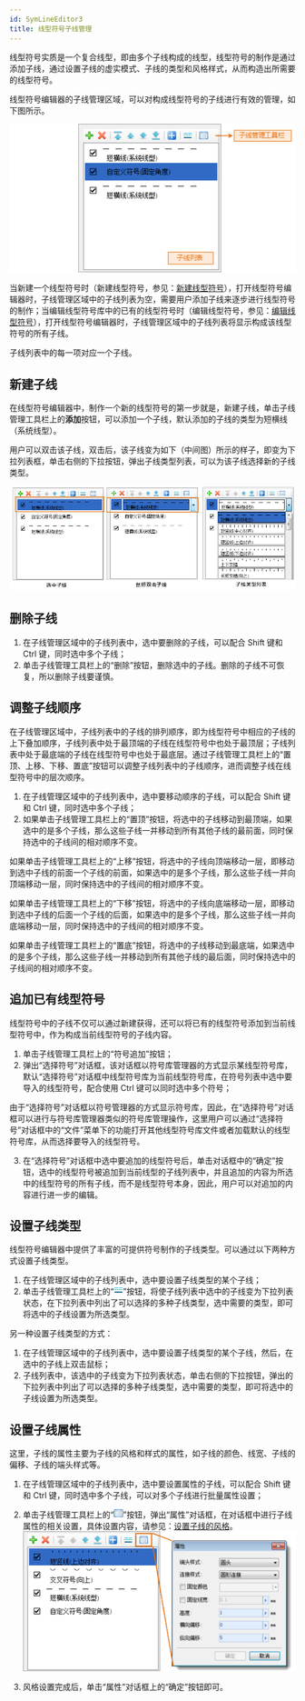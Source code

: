 ```yaml
---
id: SymLineEditor3
title: 线型符号子线管理
---
```

线型符号实质是一个复合线型，即由多个子线构成的线型，线型符号的制作是通过添加子线，通过设置子线的虚实模式、子线的类型和风格样式，从而构造出所需要的线型符号。

线型符号编辑器的子线管理区域，可以对构成线型符号的子线进行有效的管理，如下图所示。

![](img/SymLineEditor3t1.png)  
 

当新建一个线型符号时（新建线型符号，参见：[新建线型符号](SymLineManager5.htm)），打开线型符号编辑器时，子线管理区域中的子线列表为空，需要用户添加子线来逐步进行线型符号的制作；当编辑线型符号库中的已有的线型符号时（编辑线型符号，参见：[编辑线型符号](SymLineManager6.htm)），打开线型符号编辑器时，子线管理区域中的子线列表将显示构成该线型符号的所有子线。

子线列表中的每一项对应一个子线。

## 新建子线

在线型符号编辑器中，制作一个新的线型符号的第一步就是，新建子线，单击子线管理工具栏上的**添加**按钮，可以添加一个子线，默认添加的子线的类型为短横线（系统线型）。

用户可以双击该子线，双击后，该子线变为如下（中间图）所示的样子，即变为下拉列表框，单击右侧的下拉按钮，弹出子线类型列表，可以为该子线选择新的子线类型。

![](img/SymLineEditor3t2.png)  


## 删除子线

1. 在子线管理区域中的子线列表中，选中要删除的子线，可以配合 Shift 键和 Ctrl 键，同时选中多个子线；
2. 单击子线管理工具栏上的“删除”按钮，删除选中的子线。删除的子线不可恢复，所以删除子线要谨慎。

## 调整子线顺序

在子线管理区域中，子线列表中的子线的排列顺序，即为线型符号中相应的子线的上下叠加顺序，子线列表中处于最顶端的子线在线型符号中也处于最顶层；子线列表中处于最底端的子线在线型符号中也处于最底层。通过子线管理工具栏上的“置顶、上移、下移、置底”按钮可以调整子线列表中的子线顺序，进而调整子线在线型符号中的层次顺序。

1. 在子线管理区域中的子线列表中，选中要移动顺序的子线，可以配合 Shift 键和 Ctrl 键，同时选中多个子线；
2. 如果单击子线管理工具栏上的“置顶”按钮，将选中的子线移动到最顶端，如果选中的是多个子线，那么这些子线一并移动到所有其他子线的最前面，同时保持选中的子线间的相对顺序不变。 

如果单击子线管理工具栏上的“上移”按钮，将选中的子线向顶端移动一层，即移动到选中子线的前面一个子线的前面，如果选中的是多个子线，那么这些子线一并向顶端移动一层，同时保持选中的子线间的相对顺序不变。

如果单击子线管理工具栏上的“下移”按钮，将选中的子线向底端移动一层，即移动到选中子线的后面一个子线的后面，如果选中的是多个子线，那么这些子线一并向底端移动一层，同时保持选中的子线间的相对顺序不变。

如果单击子线管理工具栏上的“置底”按钮，将选中的子线移动到最底端，如果选中的是多个子线，那么这些子线一并移动到所有其他子线的最后面，同时保持选中的子线间的相对顺序不变。

## 追加已有线型符号

线型符号中的子线不仅可以通过新建获得，还可以将已有的线型符号添加到当前线型符号中，作为构成当前线型符号的子线内容。

1. 单击子线管理工具栏上的“符号追加”按钮；
2. 弹出“选择符号”对话框，该对话框以符号库管理器的方式显示某线型符号库，默认“选择符号”对话框中线型符号库为当前线型符号库，在符号列表中选中要导入的线型符号，配合使用 Ctrl 键可以同时选中多个符号； 

由于“选择符号”对话框以符号管理器的方式显示符号库，因此，在“选择符号”对话框可以进行与符号库管理器类似的符号库管理操作，这里用户可以通过“选择符号”对话框中的“文件”菜单下的功能打开其他线型符号库文件或者加载默认的线型符号库，从而选择要导入的线型符号。

3. 在“选择符号”对话框中选中要追加的线型符号后，单击对话框中的“确定”按钮，选中的线型符号被追加到当前线型的子线列表中，并且追加的内容为所选中的线型符号的所有子线，而不是线型符号本身，因此，用户可以对追加的内容进行进一步的编辑。

## 设置子线类型

线型符号编辑器中提供了丰富的可提供符号制作的子线类型。可以通过以下两种方式设置子线类型。

1. 在子线管理区域中的子线列表中，选中要设置子线类型的某个子线；
2. 单击子线管理工具栏上的“![](img/Image_SymbolMarkerEditor_LineStyle.png)”按钮，将使子线列表中选中的子线变为下拉列表状态，在下拉列表中列出了可以选择的多种子线类型，选中需要的类型，即可将选中的子线设置为所选类型。

另一种设置子线类型的方式：

1. 在子线管理区域中的子线列表中，选中要设置子线类型的某个子线，然后，在选中的子线上双击鼠标；
2. 子线列表中，该选中的子线变为下拉列表状态，单击右侧的下拉按钮，弹出的下拉列表中列出了可以选择的多种子线类型，选中需要的类型，即可将选中的子线设置为所选类型。

## 设置子线属性

这里，子线的属性主要为子线的风格和样式的属性，如子线的颜色、线宽、子线的偏移、子线的端头样式等。

1. 在子线管理区域中的子线列表中，选中要设置属性的子线，可以配合 Shift 键和 Ctrl 键，同时选中多个子线，可以对多个子线进行批量属性设置；
2. 单击子线管理工具栏上的“![](img/Image_UndoSysDefault.png)”按钮，弹出“属性”对话框，在对话框中进行子线属性的相关设置，具体设置内容，请参见：[设置子线的风格](SymLineEditor6.htm)。   
 ![](img/SymLineEditor3t3.png)  
 
3. 风格设置完成后，单击“属性”对话框上的“确定”按钮即可。

